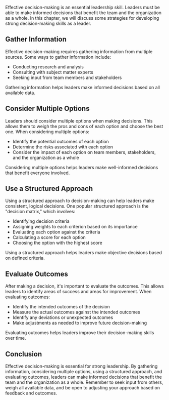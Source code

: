 

Effective decision-making is an essential leadership skill. Leaders must be able to make informed decisions that benefit the team and the organization as a whole. In this chapter, we will discuss some strategies for developing strong decision-making skills as a leader.

Gather Information
------------------

Effective decision-making requires gathering information from multiple sources. Some ways to gather information include:

* Conducting research and analysis
* Consulting with subject matter experts
* Seeking input from team members and stakeholders

Gathering information helps leaders make informed decisions based on all available data.

Consider Multiple Options
-------------------------

Leaders should consider multiple options when making decisions. This allows them to weigh the pros and cons of each option and choose the best one. When considering multiple options:

* Identify the potential outcomes of each option
* Determine the risks associated with each option
* Consider the impact of each option on team members, stakeholders, and the organization as a whole

Considering multiple options helps leaders make well-informed decisions that benefit everyone involved.

Use a Structured Approach
-------------------------

Using a structured approach to decision-making can help leaders make consistent, logical decisions. One popular structured approach is the "decision matrix," which involves:

* Identifying decision criteria
* Assigning weights to each criterion based on its importance
* Evaluating each option against the criteria
* Calculating a score for each option
* Choosing the option with the highest score

Using a structured approach helps leaders make objective decisions based on defined criteria.

Evaluate Outcomes
-----------------

After making a decision, it's important to evaluate the outcomes. This allows leaders to identify areas of success and areas for improvement. When evaluating outcomes:

* Identify the intended outcomes of the decision
* Measure the actual outcomes against the intended outcomes
* Identify any deviations or unexpected outcomes
* Make adjustments as needed to improve future decision-making

Evaluating outcomes helps leaders improve their decision-making skills over time.

Conclusion
----------

Effective decision-making is essential for strong leadership. By gathering information, considering multiple options, using a structured approach, and evaluating outcomes, leaders can make informed decisions that benefit the team and the organization as a whole. Remember to seek input from others, weigh all available data, and be open to adjusting your approach based on feedback and outcomes.
